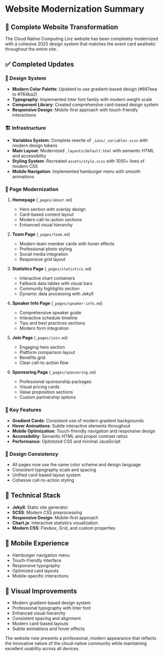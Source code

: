 # Website Modernization Summary

## 🎉 Complete Website Transformation

The Cloud Native Computing Linz website has been completely modernized with a cohesive 2025 design system that matches the event card aesthetic throughout the entire site.

## ✅ Completed Updates

### 🎨 Design System
- **Modern Color Palette**: Updated to use gradient-based design (#667eea to #764ba2)
- **Typography**: Implemented Inter font family with modern weight scale
- **Component Library**: Created comprehensive card-based design system
- **Responsive Design**: Mobile-first approach with touch-friendly interactions

### 🏗️ Infrastructure
- **Variables System**: Complete rewrite of `_sass/_variables.scss` with modern design tokens
- **Main Layout**: Modernized `_layouts/default.html` with semantic HTML and accessibility
- **Styling System**: Recreated `assets/style.scss` with 1000+ lines of modern CSS
- **Mobile Navigation**: Implemented hamburger menu with smooth animations

### 📄 Page Modernization
1. **Homepage** (`_pages/about.md`)
   - Hero section with overlay design
   - Card-based content layout
   - Modern call-to-action sections
   - Enhanced visual hierarchy

2. **Team Page** (`_pages/team.md`)
   - Modern team member cards with hover effects
   - Professional photo styling
   - Social media integration
   - Responsive grid layout

3. **Statistics Page** (`_pages/statistics.md`)
   - Interactive chart containers
   - Fallback data tables with visual bars
   - Community highlights section
   - Dynamic data processing with Jekyll

4. **Speaker Info Page** (`_pages/speaker-info.md`)
   - Comprehensive speaker guide
   - Interactive schedule timeline
   - Tips and best practices sections
   - Modern form integration

5. **Join Page** (`_pages/join.md`)
   - Engaging hero section
   - Platform comparison layout
   - Benefits grid
   - Clear call-to-action flow

6. **Sponsoring Page** (`_pages/sponsoring.md`)
   - Professional sponsorship packages
   - Visual pricing cards
   - Value proposition sections
   - Custom partnership options

### 🎯 Key Features
- **Gradient Cards**: Consistent use of modern gradient backgrounds
- **Hover Animations**: Subtle interactive elements throughout
- **Mobile Optimization**: Touch-friendly navigation and responsive design
- **Accessibility**: Semantic HTML and proper contrast ratios
- **Performance**: Optimized CSS and minimal JavaScript

### 🌟 Design Consistency
- All pages now use the same color scheme and design language
- Consistent typography scale and spacing
- Unified card-based layout system
- Cohesive call-to-action styling

## 🚀 Technical Stack
- **Jekyll**: Static site generator
- **SCSS**: Modern CSS preprocessing
- **Responsive Design**: Mobile-first approach
- **Chart.js**: Interactive statistics visualization
- **Modern CSS**: Flexbox, Grid, and custom properties

## 📱 Mobile Experience
- Hamburger navigation menu
- Touch-friendly interface
- Responsive typography
- Optimized card layouts
- Mobile-specific interactions

## 🎨 Visual Improvements
- Modern gradient-based design system
- Professional typography with Inter font
- Enhanced visual hierarchy
- Consistent spacing and alignment
- Modern card-based layouts
- Subtle animations and hover effects

The website now presents a professional, modern appearance that reflects the innovative nature of the cloud-native community while maintaining excellent usability across all devices.
